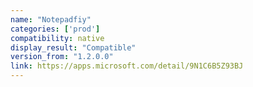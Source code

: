 ```yaml
---
name: "Notepadfiy"
categories: ['prod']
compatibility: native
display_result: "Compatible"
version_from: "1.2.0.0"
link: https://apps.microsoft.com/detail/9N1C6B5Z93BJ
---
```

